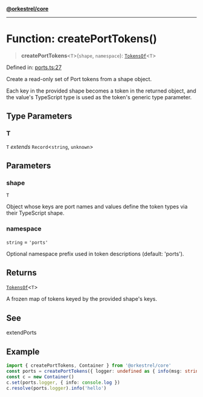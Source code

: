 [**@orkestrel/core**](../index.md)

***

# Function: createPortTokens()

> **createPortTokens**\<`T`\>(`shape`, `namespace`): [`TokensOf`](../type-aliases/TokensOf.md)\<`T`\>

Defined in: [ports.ts:27](https://github.com/orkestrel/core/blob/98df1af1b029ad0f39e413b90869151f4152e5dd/src/ports.ts#L27)

Create a read-only set of Port tokens from a shape object.

Each key in the provided shape becomes a token in the returned object, and the value's TypeScript type
is used as the token's generic type parameter.

## Type Parameters

### T

`T` *extends* `Record`\<`string`, `unknown`\>

## Parameters

### shape

`T`

Object whose keys are port names and values define the token types via their TypeScript shape.

### namespace

`string` = `'ports'`

Optional namespace prefix used in token descriptions (default: 'ports').

## Returns

[`TokensOf`](../type-aliases/TokensOf.md)\<`T`\>

A frozen map of tokens keyed by the provided shape's keys.

## See

extendPorts

## Example

```ts
import { createPortTokens, Container } from '@orkestrel/core'
const ports = createPortTokens({ logger: undefined as { info(msg: string): void } })
const c = new Container()
c.set(ports.logger, { info: console.log })
c.resolve(ports.logger).info('hello')
```
